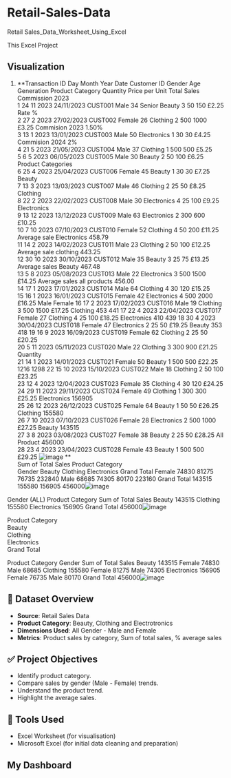 # Retail-Sales-Data
Retail Sales_Data_Worksheet_Using_Excel

This Excel Project 

## Visualization 

1. **Transaction ID	Day	Month	Year	Date	Customer ID	Gender	Age	Generation	Product Category	Quantity	Price per Unit	Total Sales	Commission 2023				
1	24	11	2023	24/11/2023	CUST001	Male	34	Senior	Beauty	3	50	150	 £2.25 			Rate %	
2	27	2	2023	27/02/2023	CUST002	Female	26		Clothing	2	500	1000	 £3.25 		Commision 2023	1.50%	
3	13	1	2023	13/01/2023	CUST003	Male	50		Electronics	1	30	30	 £4.25 		Commision 2024	2%	
4	21	5	2023	21/05/2023	CUST004	Male	37		Clothing	1	500	500	 £5.25 				
5	6	5	2023	06/05/2023	CUST005	Male	30		Beauty	2	50	100	 £6.25 		Product Categories		
6	25	4	2023	25/04/2023	CUST006	Female	45		Beauty	1	30	30	 £7.25 		Beauty		
7	13	3	2023	13/03/2023	CUST007	Male	46		Clothing	2	25	50	 £8.25 		Clothing		
8	22	2	2023	22/02/2023	CUST008	Male	30		Electronics	4	25	100	 £9.25 		Electronics		
9	13	12	2023	13/12/2023	CUST009	Male	63		Electronics	2	300	600	 £10.25 				
10	7	10	2023	07/10/2023	CUST010	Female	52		Clothing	4	50	200	 £11.25 		Average sale Electronics	458.79 	
11	14	2	2023	14/02/2023	CUST011	Male	23		Clothing	2	50	100	 £12.25 		Average sale clothing	443.25 	
12	30	10	2023	30/10/2023	CUST012	Male	35		Beauty	3	25	75	 £13.25 		Average sales Beauty	467.48 	
13	5	8	2023	05/08/2023	CUST013	Male	22		Electronics	3	500	1500	 £14.25 		Average sales all products	456.00 	
14	17	1	2023	17/01/2023	CUST014	Male	64		Clothing	4	30	120	 £15.25 				
15	16	1	2023	16/01/2023	CUST015	Female	42		Electronics	4	500	2000	 £16.25 			Male	Female
16	17	2	2023	17/02/2023	CUST016	Male	19		Clothing	3	500	1500	 £17.25 		Clothing	453	441
17	22	4	2023	22/04/2023	CUST017	Female	27		Clothing	4	25	100	 £18.25 		Electronics	410	439
18	30	4	2023	30/04/2023	CUST018	Female	47		Electronics	2	25	50	 £19.25 		Beauty	353	418
19	16	9	2023	16/09/2023	CUST019	Female	62		Clothing	2	25	50	 £20.25 				
20	5	11	2023	05/11/2023	CUST020	Male	22		Clothing	3	300	900	 £21.25 			Quantity	
21	14	1	2023	14/01/2023	CUST021	Female	50		Beauty	1	500	500	 £22.25 			1216	1298
22	15	10	2023	15/10/2023	CUST022	Male	18		Clothing	2	50	100	 £23.25 				
23	12	4	2023	12/04/2023	CUST023	Female	35		Clothing	4	30	120	 £24.25 				
24	29	11	2023	29/11/2023	CUST024	Female	49		Clothing	1	300	300	 £25.25 		Electronics	156905	
25	26	12	2023	26/12/2023	CUST025	Female	64		Beauty	1	50	50	 £26.25 		Clothing	155580	
26	7	10	2023	07/10/2023	CUST026	Female	28		Electronics	2	500	1000	 £27.25 		Beauty	143515	
27	3	8	2023	03/08/2023	CUST027	Female	38		Beauty	2	25	50	 £28.25 		All  Product	456000	
28	23	4	2023	23/04/2023	CUST028	Female	43		Beauty	1	500	500	 £29.25 				![image](https://github.com/user-attachments/assets/a63dc941-d501-432c-9cce-cf0203f730d8)
**  
Sum of Total Sales	Product Category			
Gender	Beauty	Clothing	Electronics	Grand Total
Female	74830	81275	76735	232840
Male	68685	74305	80170	223160
Grand Total	143515	155580	156905	456000![image](https://github.com/user-attachments/assets/fd89bde1-9428-423a-82b4-87b71ca6ff11)

Gender	(ALL)
Product Category	Sum of Total Sales
Beauty	143515
Clothing	155580
Electronics	156905
Grand Total	456000![image](https://github.com/user-attachments/assets/c196d907-afcb-498c-9b8f-a8c77a9721c1)

Product Category		
Beauty		
Clothing		
Electronics		
Grand Total		
				
Product Category	Gender	Sum of Total Sales
Beauty		143515
	Female	74830
	Male	68685
Clothing		155580
	Female	81275
	Male	74305
Electronics		156905
	Female	76735
	Male	80170
Grand Total		456000![image](https://github.com/user-attachments/assets/2600cdd0-d3bf-439e-aee8-0915527b160e)


## 📁 Dataset Overview 

- **Source**: Retail Sales Data
- **Product Category**: Beauty, Clothing and Electrotronics
- **Dimensions Used**: All Gender - Male and Female
- **Metrics**: Product sales by category, Sum of total sales, % average sales

## ✅ Project Objectives


- Identify product category.
- Compare sales by gender (Male - Female) trends.
- Understand the product trend.
- Highlight the average sales.

## 📌 Tools Used

- Excel Worksheet (for visualisation)
- Microsoft Excel (for initial data cleaning and preparation)

## My Dashboard

